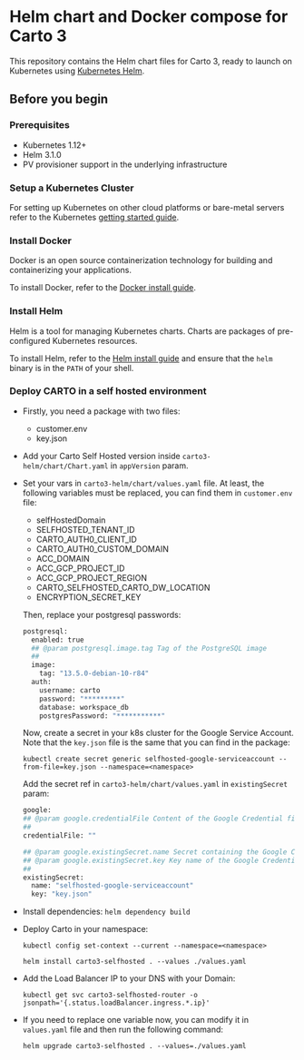 # Helm chart and Docker compose for Carto 3

This repository contains the Helm chart files for Carto 3, ready to launch on Kubernetes using [Kubernetes Helm](https://github.com/helm/helm).

## Before you begin

### Prerequisites

- Kubernetes 1.12+
- Helm 3.1.0
- PV provisioner support in the underlying infrastructure

### Setup a Kubernetes Cluster

For setting up Kubernetes on other cloud platforms or bare-metal servers refer to the Kubernetes [getting started guide](http://kubernetes.io/docs/getting-started-guides/).

### Install Docker

Docker is an open source containerization technology for building and containerizing your applications.

To install Docker, refer to the [Docker install guide](https://docs.docker.com/engine/install/).

### Install Helm

Helm is a tool for managing Kubernetes charts. Charts are packages of pre-configured Kubernetes resources.

To install Helm, refer to the [Helm install guide](https://github.com/helm/helm#install) and ensure that the `helm` binary is in the `PATH` of your shell.

### Deploy CARTO in a self hosted environment

+ Firstly, you need a package with two files:
  - customer.env
  - key.json

+ Add your Carto Self Hosted version inside `carto3-helm/chart/Chart.yaml` in `appVersion` param.

+ Set your vars in `carto3-helm/chart/values.yaml` file.
  At least, the following variables must be replaced, you can find them in `customer.env` file:

  - selfHostedDomain
  - SELFHOSTED_TENANT_ID
  - CARTO_AUTH0_CLIENT_ID
  - CARTO_AUTH0_CUSTOM_DOMAIN
  - ACC_DOMAIN
  - ACC_GCP_PROJECT_ID
  - ACC_GCP_PROJECT_REGION
  - CARTO_SELFHOSTED_CARTO_DW_LOCATION
  - ENCRYPTION_SECRET_KEY

  Then, replace your postgresql passwords:

    ```bash
    postgresql:
      enabled: true
      ## @param postgresql.image.tag Tag of the PostgreSQL image
      ##
      image:
        tag: "13.5.0-debian-10-r84"
      auth:
        username: carto
        password: "*********"
        database: workspace_db
        postgresPassword: "***********"
    ```

  Now, create a secret in your k8s cluster for the Google Service Account.
  Note that the `key.json` file is the same that you can find in the package:

  `kubectl create secret generic selfhosted-google-serviceaccount --from-file=key.json --namespace=<namespace>`

  Add the secret ref in `carto3-helm/chart/values.yaml` in `existingSecret` param:

    ```bash
    google:
    ## @param google.credentialFile Content of the Google Credential file
    ##
    credentialFile: ""
  
    ## @param google.existingSecret.name Secret containing the Google Credential file
    ## @param google.existingSecret.key Key name of the Google Credential file inside the secret
    ##
    existingSecret:
      name: "selfhosted-google-serviceaccount"
      key: "key.json"
    ```

+ Install dependencies:
  `helm dependency build`

+ Deploy Carto in your namespace:

  `kubectl config set-context --current --namespace=<namespace>`

  `helm install carto3-selfhosted . --values ./values.yaml`

+ Add the Load Balancer IP to your DNS with your Domain:

  `kubectl get svc carto3-selfhosted-router -o jsonpath='{.status.loadBalancer.ingress.*.ip}'`

+ If you need to replace one variable now, you can modify it in `values.yaml` file and then run the following command:

  `helm upgrade carto3-selfhosted . --values=./values.yaml`